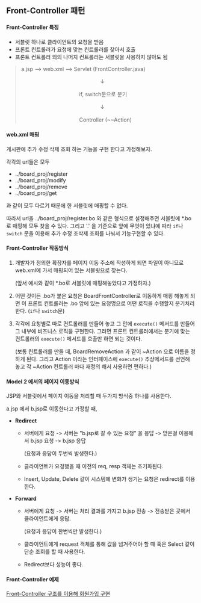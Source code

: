## Front-Controller 패턴

#### Front-Controller 특징

- 서블릿 하나로 클라이언트의 요청을 받음
- 프론트 컨트롤러가 요청에 맞는 컨트롤러를 찾아서 호출
- 프론트 컨트롤러 외의 나머지 컨트롤러는 서블릿을 사용하지 않아도 됨

> a.jsp --> web.xml --> Servlet (FrontController.java)
>
> 　　　　　　　　　　　　　　　↓
>
> 　　　　　　　　　　　if, switch문으로 분기
>
> 　　　　　　　　　　　　　　　↓
>
> 　　　　　　　　　　　Controller (~~Action)

#### web.xml 매핑

게시판에 추가 수정 삭제 조회 하는 기능을 구현 한다고 가정해보자.

각각의 url들은 모두

- ../board_proj/register
- ../board_proj/modify
- ../board_proj/remove
- ../board_proj/get

과 같이 모두 다르기 때문에 한 서블릿에 매핑할 수 없다.

따라서 url을 ../board_proj/register.bo 와 같은 형식으로 설정해주면 서블릿에 *.bo 로 매핑해 모두 찾을 수 있다. 그리고 '.' 을 기준으로 앞에 무엇이 있냐에 따라 `if`나 `switch` 문을 이용해 추가 수정 조삭제 조회를 나눠서 기능구현할 수 있다.

#### Front-Controller 작동방식

1. 개발자가 정의한 확장자를 페이지 이동 주소에 작성하게 되면 파일이 아니므로 web.xml에 가서 매핑되어 있는 서블릿으로 찾는다.

   (앞서 예시와 같이 *.bo로 서블릿에 매핑해놓았다고 가정하자.)

2. 어떤 것이든 .bo가 붙은 요청은 BoardFrontController로 이동하게 매핑 해놓게 되면 이 프론트 컨트롤러는 .bo 앞에 있는 요청명으로 어떤 로직을 수행할지 분기처리 한다. (`if`나 `switch`문)

3. 각각에 요청별로 따로 컨트롤러를 만들어 놓고 그 안에 `execute()` 메서드를 만들어 그 내부에 비즈니스 로직을 구현한다. 그러면 프론트 컨트롤러에서는 분기에 맞는 컨트롤러의 `execute()` 메서드를 호출만 하면 되는 것이다.

   (보통 컨트롤러를 만들 때, BoardRemoveAction 과 같이 ~Action 으로 이름을 정하게 된다. 그리고 Action 이라는 인터페이스에 `execute()` 추상메서드를 선언해 놓고 각 ~Action 컨트롤러 마다 재정의 해서 사용하면 편하다.)

#### Model 2 에서의 페이지 이동방식

JSP와 서블릿에서 페이지 이동을 처리할 때 두가지 방식중 하나를 사용한다.

a.jsp 에서 b.jsp로 이동한다고 가정할 때,

- **Redirect**

  - 서버에게 요청 -> 서버는 "b.jsp로 갈 수 있는 요청" 을 응답 -> 받은걸 이용해서 b.jsp 요청 -> b.jsp 응답 

    (요청과 응답이 두번씩 발생한다.)

  - 클라이언트가 요청했을 때 이전의 req, resp 객체는 초기화된다.

  - Insert, Update, Delete 같이 시스템에 변화가 생기는 요청은 redirect를 이용한다.

  

- **Forward**

  - 서버에게 요청 -> 서버는 처리 결과를 가지고 b.jsp 전송 -> 전송받은 곳에서 클라이언트에게 응답.

    (요청과 응답이 한번씩만 발생한다.)

  - 클라이언트에게 request 객체를 통해 값을 넘겨주어야 할 때 혹은 Select 같이 단순 조회를 할 때 사용한다.

  - Redirect보다 성능이 좋다.

#### Front-Controller 예제

[Front-Controller 구조를 이용해 회원가입 구현](https://github.com/rlaalstjd00/Web_practice/tree/master/02_frontController_prac)

